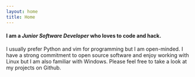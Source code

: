 ```yaml
---
layout: home
title: Home
---
```


#### I am a _Junior Software Developer_ who loves to code and hack.
I usually prefer Python and vim for programming but I am open-minded.
I have a strong commitment to open source software and enjoy working
with Linux but I am also familiar with Windows.
Please feel free to take a look at my projects on Github.
